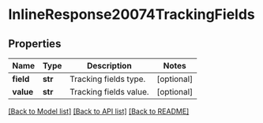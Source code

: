# InlineResponse20074TrackingFields

## Properties
Name | Type | Description | Notes
------------ | ------------- | ------------- | -------------
**field** | **str** | Tracking fields type. | [optional] 
**value** | **str** | Tracking fields value. | [optional] 

[[Back to Model list]](../README.md#documentation-for-models) [[Back to API list]](../README.md#documentation-for-api-endpoints) [[Back to README]](../README.md)


